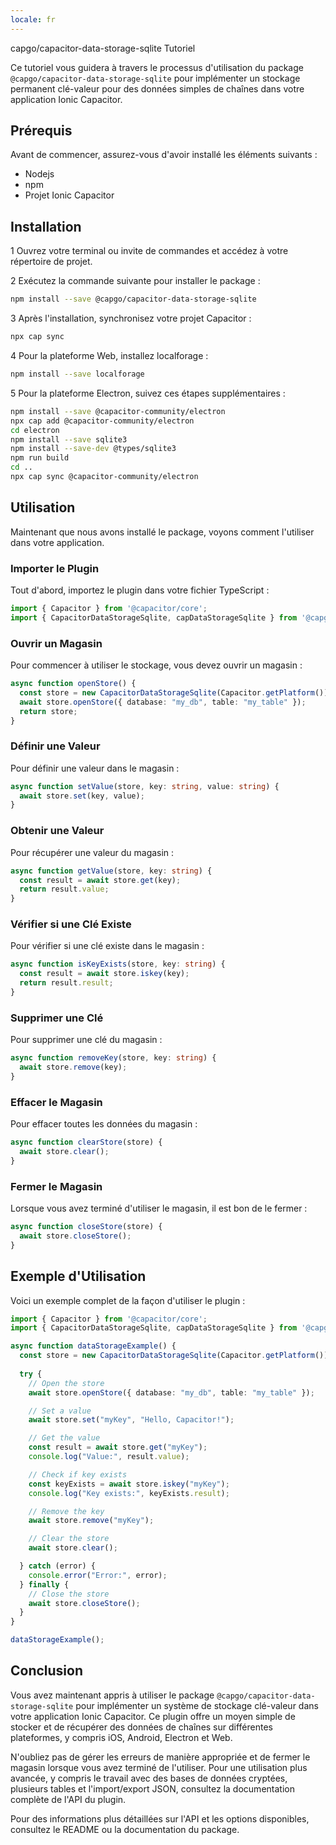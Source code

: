 ```yaml
---
locale: fr
---
```


capgo/capacitor-data-storage-sqlite Tutoriel

Ce tutoriel vous guidera à travers le processus d'utilisation du package `@capgo/capacitor-data-storage-sqlite` pour implémenter un stockage permanent clé-valeur pour des données simples de chaînes dans votre application Ionic Capacitor.

## Prérequis

Avant de commencer, assurez-vous d'avoir installé les éléments suivants :

- Nodejs
- npm
- Projet Ionic Capacitor

## Installation

1 Ouvrez votre terminal ou invite de commandes et accédez à votre répertoire de projet.

2 Exécutez la commande suivante pour installer le package :

```bash
npm install --save @capgo/capacitor-data-storage-sqlite
```

3 Après l'installation, synchronisez votre projet Capacitor :

```bash
npx cap sync
```

4 Pour la plateforme Web, installez localforage :

```bash
npm install --save localforage
```

5 Pour la plateforme Electron, suivez ces étapes supplémentaires :

```bash
npm install --save @capacitor-community/electron
npx cap add @capacitor-community/electron
cd electron
npm install --save sqlite3
npm install --save-dev @types/sqlite3
npm run build
cd ..
npx cap sync @capacitor-community/electron
```

## Utilisation

Maintenant que nous avons installé le package, voyons comment l'utiliser dans votre application.

### Importer le Plugin

Tout d'abord, importez le plugin dans votre fichier TypeScript :

```typescript
import { Capacitor } from '@capacitor/core';
import { CapacitorDataStorageSqlite, capDataStorageSqlite } from '@capgo/capacitor-data-storage-sqlite';
```

### Ouvrir un Magasin

Pour commencer à utiliser le stockage, vous devez ouvrir un magasin :

```typescript
async function openStore() {
  const store = new CapacitorDataStorageSqlite(Capacitor.getPlatform());
  await store.openStore({ database: "my_db", table: "my_table" });
  return store;
}
```

### Définir une Valeur

Pour définir une valeur dans le magasin :

```typescript
async function setValue(store, key: string, value: string) {
  await store.set(key, value);
}
```

### Obtenir une Valeur

Pour récupérer une valeur du magasin :

```typescript
async function getValue(store, key: string) {
  const result = await store.get(key);
  return result.value;
}
```

### Vérifier si une Clé Existe

Pour vérifier si une clé existe dans le magasin :

```typescript
async function isKeyExists(store, key: string) {
  const result = await store.iskey(key);
  return result.result;
}
```

### Supprimer une Clé

Pour supprimer une clé du magasin :

```typescript
async function removeKey(store, key: string) {
  await store.remove(key);
}
```

### Effacer le Magasin

Pour effacer toutes les données du magasin :

```typescript
async function clearStore(store) {
  await store.clear();
}
```

### Fermer le Magasin

Lorsque vous avez terminé d'utiliser le magasin, il est bon de le fermer :

```typescript
async function closeStore(store) {
  await store.closeStore();
}
```

## Exemple d'Utilisation

Voici un exemple complet de la façon d'utiliser le plugin :

```typescript
import { Capacitor } from '@capacitor/core';
import { CapacitorDataStorageSqlite, capDataStorageSqlite } from '@capgo/capacitor-data-storage-sqlite';

async function dataStorageExample() {
  const store = new CapacitorDataStorageSqlite(Capacitor.getPlatform());
  
  try {
    // Open the store
    await store.openStore({ database: "my_db", table: "my_table" });

    // Set a value
    await store.set("myKey", "Hello, Capacitor!");

    // Get the value
    const result = await store.get("myKey");
    console.log("Value:", result.value);

    // Check if key exists
    const keyExists = await store.iskey("myKey");
    console.log("Key exists:", keyExists.result);

    // Remove the key
    await store.remove("myKey");

    // Clear the store
    await store.clear();

  } catch (error) {
    console.error("Error:", error);
  } finally {
    // Close the store
    await store.closeStore();
  }
}

dataStorageExample();
```

## Conclusion

Vous avez maintenant appris à utiliser le package `@capgo/capacitor-data-storage-sqlite` pour implémenter un système de stockage clé-valeur dans votre application Ionic Capacitor. Ce plugin offre un moyen simple de stocker et de récupérer des données de chaînes sur différentes plateformes, y compris iOS, Android, Electron et Web.

N'oubliez pas de gérer les erreurs de manière appropriée et de fermer le magasin lorsque vous avez terminé de l'utiliser. Pour une utilisation plus avancée, y compris le travail avec des bases de données cryptées, plusieurs tables et l'import/export JSON, consultez la documentation complète de l'API du plugin.

Pour des informations plus détaillées sur l'API et les options disponibles, consultez le README ou la documentation du package.